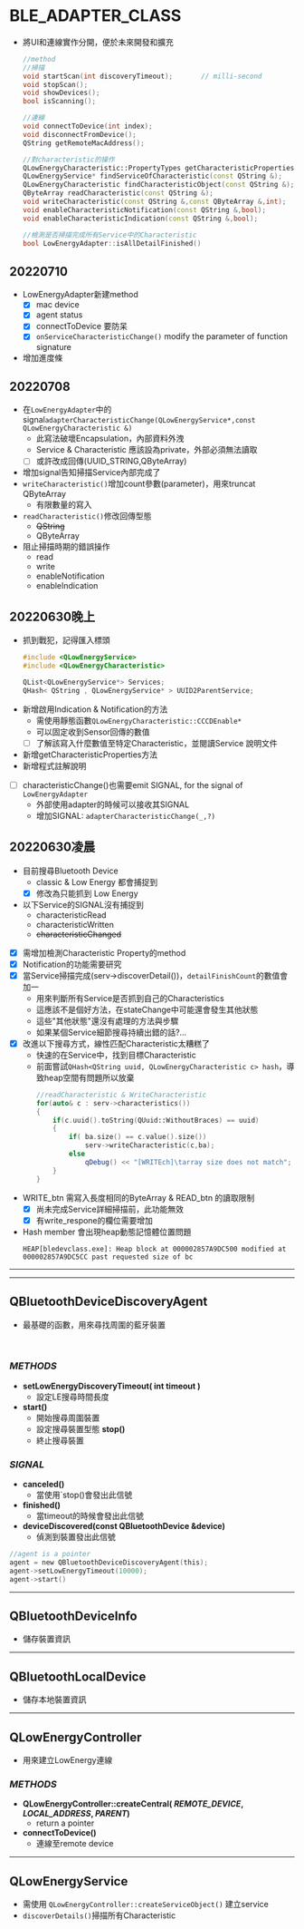 # BLE_ADAPTER_CLASS
* 將UI和連線實作分開，便於未來開發和擴充
    ```C++
    //method
    //掃描
    void startScan(int discoveryTimeout);       // milli-second
    void stopScan();
    void showDevices();
    bool isScanning();

    //連線
    void connectToDevice(int index);
    void disconnectFromDevice();
    QString getRemoteMacAddress();

    //對characteristic的操作
    QLowEnergyCharacteristic::PropertyTypes getCharacteristicProperties(const QString &);
    QLowEnergyService* findServiceOfCharacteristic(const QString &);
    QLowEnergyCharacteristic findCharacteristicObject(const QString &);
    QByteArray readCharacteristic(const QString &);
    void writeCharacteristic(const QString &,const QByteArray &,int);
    void enableCharacteristicNotification(const QString &,bool);
    void enableCharacteristicIndication(const QString &,bool);

    //檢測是否掃描完成所有Service中的Characteristic
    bool LowEnergyAdapter::isAllDetailFinished()
    ```

## 20220710
* LowEnergyAdapter新建method
  - [X] mac device
  - [X] agent status
  - [X] connectToDevice 要防呆
  - [X] `onServiceCharacteristicChange()` modify the parameter of function signature
* 增加進度條

## 20220708
* 在`LowEnergyAdapter`中的signal`adapterCharacteristicChange(QLowEnergyService*,const QLowEnergyCharacteristic &)`
  * 此寫法破壞Encapsulation，內部資料外洩
  * Service & Characteristic 應該設為private，外部必須無法讀取
  - [ ] 或許改成回傳(UUID_STRING,QByteArray)
* 增加signal告知掃描Service內部完成了
* `writeCharacteristic()`增加count參數(parameter)，用來truncat QByteArray
  * 有限數量的寫入
* `readCharacteristic()`修改回傳型態
  * ~~QString~~
  * QByteArray
* 阻止掃描時期的錯誤操作
  * read
  * write
  * enableNotification
  * enableIndication

## 20220630晚上
* 抓到戰犯，記得匯入標頭
  ```C
  #include <QLowEnergyService>
  #include <QLowEnergyCharacteristic>

  QList<QLowEnergyService*> Services;
  QHash< QString , QLowEnergyService* > UUID2ParentService;
  ```
* 新增啟用Indication & Notification的方法
  * 需使用靜態函數`QLowEnergyCharacteristic::CCCDEnable*`
  * 可以固定收到Sensor回傳的數值
  - [ ] 了解該寫入什麼數值至特定Characteristic，並閱讀Service 說明文件
* 新增getCharacteristicProperties方法
* 新增程式註解說明
- [ ] characteristicChange()也需要emit SIGNAL, for the signal of `LowEnergyAdapter`
  * 外部使用adapter的時候可以接收其SIGNAL
  * 增加SIGNAL: `adapterCharacteristicChange(_,?)`

## 20220630凌晨
* 目前搜尋Bluetooth Device
  * classic & Low Energy 都會捕捉到
  - [X] 修改為只能抓到 Low Energy 
* 以下Service的SIGNAL沒有捕捉到
    * characteristicRead
    * characteristicWritten
    * ~~characteristicChanged~~
- [X] 需增加檢測Characteristic Property的method
- [X] Notification的功能需要研究
- [X] 當Service掃描完成(serv->discoverDetail())，`detailFinishCount`的數值會加一
  * 用來判斷所有Service是否抓到自己的Characteristics
  * 這應該不是個好方法，在stateChange中可能還會發生其他狀態
  * 這些"其他狀態"還沒有處理的方法與步驟
  * 如果某個Service細節搜尋持續出錯的話?...
- [X] 改進以下搜尋方式，線性匹配Characteristic太糟糕了
  * 快速的在Service中，找到目標Characteristic
  * 前面嘗試`QHash<QString uuid, QLowEnergyCharacteristic c> hash`，導致heap空間有問題所以放棄
    ```C++
    //readCharacteristic & WriteCharacteristic
    for(auto& c : serv->characteristics())
    {
        if(c.uuid().toString(QUuid::WithoutBraces) == uuid)
        {
            if( ba.size() == c.value().size())
                serv->writeCharacteristic(c,ba);
            else
                qDebug() << "[WRITEch]\tarray size does not match";
        }
    }
    ```
* WRITE_btn 需寫入長度相同的ByteArray & READ_btn 的讀取限制
  - [X] 尚未完成Service詳細掃描前，此功能無效
  - [X] 有write_respone的欄位需要增加
* Hash member 會出現heap動態記憶體位置問題
  ```
  HEAP[bledevclass.exe]: Heap block at 000002857A9DC500 modified at 000002857A9DC5CC past requested size of bc
  ```

* * *
* * * 
## QBluetoothDeviceDiscoveryAgent
* 最基礎的函數，用來尋找周圍的藍牙裝置

<br/>

### *__METHODS__*
* **setLowEnergyDiscoveryTimeout( int timeout )**
    * 設定LE搜尋時間長度
* **start()**
    * 開始搜尋周圍裝置
    * 設定搜尋裝置型態
**stop()**
    * 終止搜尋裝置

### *__SIGNAL__*
* **canceled()**
    * 當使用`stop()會發出此信號
* **finished()**
    * 當timeout的時候會發出此信號
* **deviceDiscovered(const QBluetoothDevice &device)**
    * 偵測到裝置發出此信號
```c
//agent is a pointer
agent = new QBluetoothDeviceDiscoveryAgent(this);
agent->setLowEnergyTimeout(10000);
agent->start()
```

* * *
## QBluetoothDeviceInfo
* 儲存裝置資訊
* * *
## QBluetoothLocalDevice
* 儲存本地裝置資訊
* * *
## QLowEnergyController
* 用來建立LowEnergy連線

### *__METHODS__*
* **QLowEnergyController::createCentral( *REMOTE_DEVICE*, *LOCAL_ADDRESS*, *PARENT*)**
    * return a pointer
* **connectToDevice()**
    * 連線至remote device
* * *
## QLowEnergyService
* 需使用 `QLowEnergyController::createServiceObject()` 建立service
* `discoverDetails()`掃描所有Characteristic
  